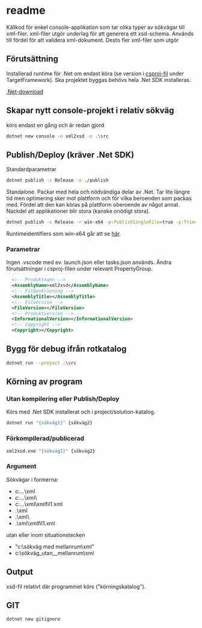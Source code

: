 # readme
Källkod för enkel console-applikation som tar olika typer av sökvägar till xml-filer.
xml-filer utgör underlag för att generera ett xsd-schema. Används till fördel för
att validera xml-dokument. Desto fler xml-filer som utgör 


## Förutsättning
Installerad runtime för .Net om endast köra (se version i [csproj-fil](src/xml2xsd.csproj) under TargetFramework).
Ska projektet byggas behövs hela .Net SDK installeras.

[.Net-download](https://dot.net/download)


## Skapar nytt console-projekt i relativ sökväg
körs endast en gång och är redan gjord

```bash
dotnet new console -n xml2xsd -o .\src
```


## Publish/Deploy (kräver .Net SDK)
Standardparametrar
```bash
dotnet publish -c Release -o ./publish 
```

Standalone. Packar med hela och nödvändiga delar av .Net. Tar lite längre tid men optimering sker mot plattform och för vilka beroenden som packas med. Fördel att den kan köras på plattform oberoende av något annat. Nackdel att applikationer blir stora (kanske onödigt stora).
```bash
dotnet publish -c Release -r win-x64 -p:PublishSingleFile=true -p:Trim=true --self-contained true -o ./publish 
```
Runtimeidentifiers som win-x64 går att se [här](https://learn.microsoft.com/en-us/dotnet/core/rid-catalog).
### Parametrar
Ingen .vscode med ev. launch.json eller tasks.json används.
Ändra förutsättningar i csproj-filen under relevant PropertyGroup.
```xml
  <!-- Produktnamn -->
  <AssemblyName>xml2xsd</AssemblyName>
  <!-- Filbeskrivning -->
  <AssemblyTitle></AssemblyTitle>
  <!-- Filversion -->
  <FileVersion></FileVersion>
  <!-- Produktversion -->
  <InformationalVersion></InformationalVersion>
  <!-- Copyright -->
  <Copyright></Copyright>

```


## Bygg för debug ifrån rotkatalog
```bash
dotnet run --project .\src
```


## Körning av program
### Utan kompilering eller Publish/Deploy
Körs med .Net SDK installerat och i project/solution-katalog.
```bash
dotnet run "{sökväg1}" {sökväg2}
```
### Förkompilerad/publicerad
```bash
xml2xsd.exe "{sökväg1}" {sökväg2}
```

### Argument
Sökvägar i formerna:
- c:\...\xml
- c:\...\xml\
- c:\...\xml\xmlfil1.xml
- .\xml
- .\xml\
- .\xml\xmlfil1.xml

utan eller inom situationstecken
- "c:\sökväg med mellanrum\xml"
- c:\sökväg_utan__mellanrum\xml

## Output
xsd-fil relativt där programmet körs ("körningskatalog").


## GIT
```bash
dotnet new gitignore
```
